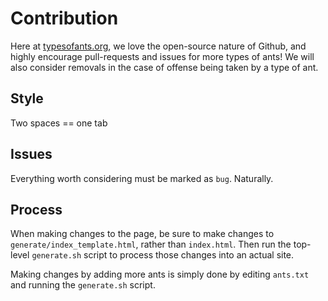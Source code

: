 # Contribution

Here at [typesofants.org](http://typesofants.org), we love the open-source nature of Github, and highly encourage pull-requests and issues for more types of ants! We will also consider removals in the case of offense being taken by a type of ant.

## Style

Two spaces == one tab

## Issues

Everything worth considering must be marked as `bug`. Naturally.

## Process

When making changes to the page, be sure to make changes to `generate/index_template.html`, rather than `index.html`. Then run the top-level `generate.sh` script to process those changes into an actual site. 

Making changes by adding more ants is simply done by editing `ants.txt` and running the `generate.sh` script.
